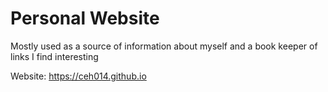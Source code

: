 # Personal Website

Mostly used as a source of information about myself and a book keeper of links I find interesting

Website: https://ceh014.github.io